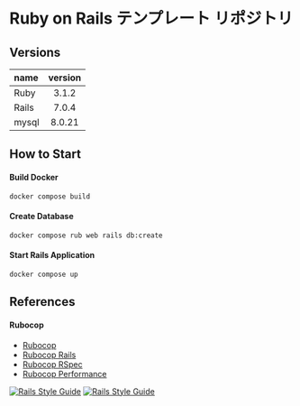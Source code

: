 # Ruby on Rails テンプレート リポジトリ

## Versions

| name  | version |
|:------|:-------:|
| Ruby  | 3.1.2   |
| Rails | 7.0.4   | 
| mysql | 8.0.21  |

## How to Start

#### Build Docker

```
docker compose build
```

#### Create Database

```
docker compose rub web rails db:create
```

#### Start Rails Application

```
docker compose up
```

## References
#### Rubocop
- [Rubocop](https://github.com/rubocop/rubocop)
- [Rubocop Rails](https://github.com/rubocop/rubocop-rails)
- [Rubocop RSpec](https://github.com/rubocop/rubocop-rspec)
- [Rubocop Performance](https://github.com/rubocop/rubocop-performance)

[![Rails Style Guide](https://img.shields.io/badge/code_style-rubocop-brightgreen.svg)](https://github.com/rubocop/rubocop) [![Rails Style Guide](https://img.shields.io/badge/code_style-community-brightgreen.svg)](https://rails.rubystyle.guide)
